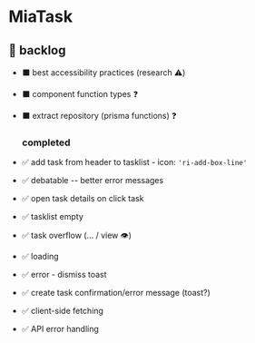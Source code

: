 # MiaTask

## 📃 backlog

- ⬛ best accessibility practices (research ⚠️)
- ⬛ component function types ❓
- ⬛ extract repository (prisma functions) ❓

  ### completed

- ✅ add task from header to tasklist - icon: `'ri-add-box-line'`
- ✅ debatable -- better error messages
- ✅ open task details on click task
- ✅ tasklist empty
- ✅ task overflow (... / view 👁️)
- ✅ loading
- ✅ error - dismiss toast
- ✅ create task confirmation/error message (toast?)
- ✅ client-side fetching
- ✅ API error handling
